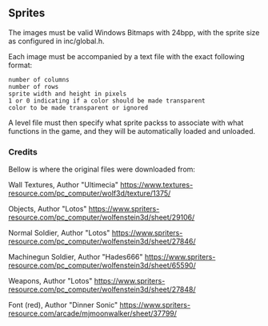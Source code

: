 ## Sprites

The images must be valid Windows Bitmaps with 24bpp, with the sprite size as
configured in inc/global.h.

Each image must be accompanied by a text file with the exact following format:

```
number of columns
number of rows
sprite width and height in pixels
1 or 0 indicating if a color should be made transparent
color to be made transparent or ignored
```

A level file must then specify what sprite packss to associate with what functions in the game, and
they will be automatically loaded and unloaded.


### Credits

Bellow is where the original files were downloaded from:

Wall Textures, Author "Ultimecia"
https://www.textures-resource.com/pc_computer/wolf3d/texture/1375/

Objects, Author "Lotos"
https://www.spriters-resource.com/pc_computer/wolfenstein3d/sheet/29106/

Normal Soldier, Author "Lotos"
https://www.spriters-resource.com/pc_computer/wolfenstein3d/sheet/27846/

Machinegun Soldier, Author "Hades666"
https://www.spriters-resource.com/pc_computer/wolfenstein3d/sheet/65590/

Weapons, Author "Lotos"
https://www.spriters-resource.com/pc_computer/wolfenstein3d/sheet/27848/

Font (red), Author "Dinner Sonic"
https://www.spriters-resource.com/arcade/mjmoonwalker/sheet/37799/
